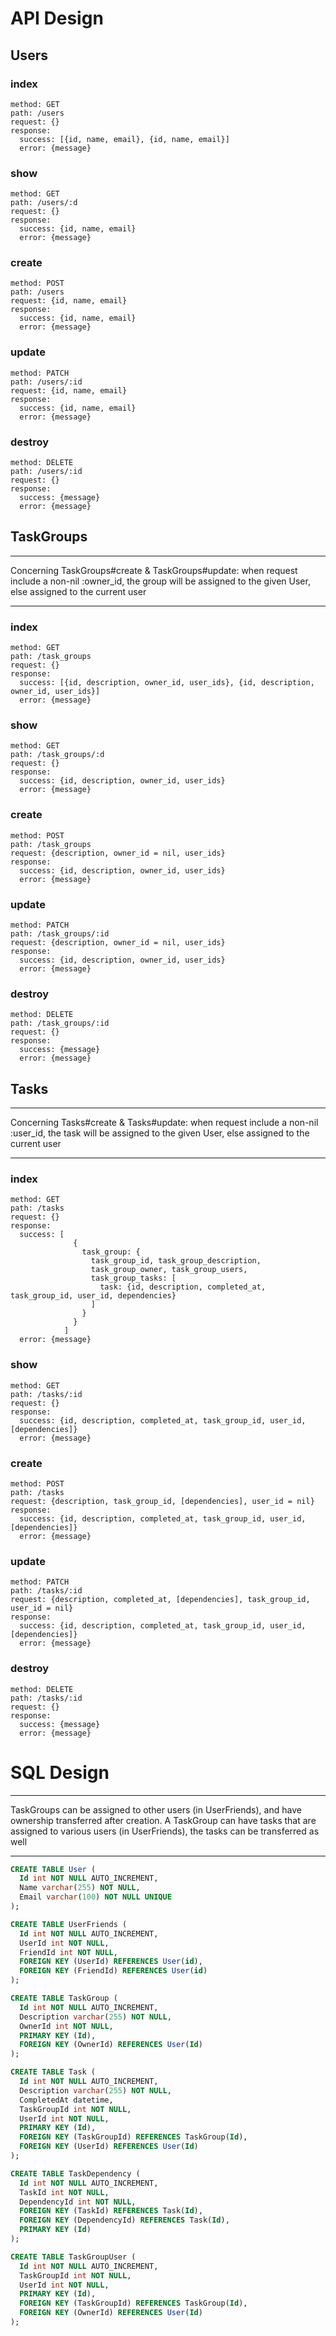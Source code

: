 # API Design

## Users
  ### index
    method: GET
    path: /users
    request: {}
    response: 
      success: [{id, name, email}, {id, name, email}]
      error: {message}
  ### show
    method: GET
    path: /users/:d
    request: {}
    response: 
      success: {id, name, email}
      error: {message}
  ### create
    method: POST
    path: /users
    request: {id, name, email}
    response:
      success: {id, name, email}
      error: {message}
  ### update
    method: PATCH
    path: /users/:id
    request: {id, name, email}
    response:
      success: {id, name, email}
      error: {message}
  ### destroy
    method: DELETE
    path: /users/:id
    request: {}
    response:
      success: {message}
      error: {message}



## TaskGroups

******************************************************************************

  Concerning TaskGroups#create & TaskGroups#update: 
  when request include a non-nil :owner_id, 
  the group will be assigned to the given User, 
  else assigned to the current user 

******************************************************************************

  ### index
    method: GET
    path: /task_groups
    request: {}
    response: 
      success: [{id, description, owner_id, user_ids}, {id, description, owner_id, user_ids}]
      error: {message}
  ### show
    method: GET
    path: /task_groups/:d
    request: {}
    response: 
      success: {id, description, owner_id, user_ids}
      error: {message}
  ### create
    method: POST
    path: /task_groups
    request: {description, owner_id = nil, user_ids}
    response:
      success: {id, description, owner_id, user_ids}
      error: {message}
  ### update
    method: PATCH
    path: /task_groups/:id
    request: {description, owner_id = nil, user_ids}
    response:
      success: {id, description, owner_id, user_ids}
      error: {message}
  ### destroy
    method: DELETE
    path: /task_groups/:id
    request: {}
    response:
      success: {message}
      error: {message}



## Tasks

******************************************************************************

  Concerning Tasks#create & Tasks#update: 
  when request include a non-nil :user_id, 
  the task will be assigned to the given User, 
  else assigned to the current user 

******************************************************************************


  ### index
    method: GET
    path: /tasks
    request: {}
    response: 
      success: [
                  {
                    task_group: {
                      task_group_id, task_group_description,
                      task_group_owner, task_group_users,
                      task_group_tasks: [
                        task: {id, description, completed_at, task_group_id, user_id, dependencies}
                      ]
                    }
                  }
                ]
      error: {message}
  ### show
    method: GET
    path: /tasks/:id
    request: {}
    response: 
      success: {id, description, completed_at, task_group_id, user_id, [dependencies]}
      error: {message}
  ### create
    method: POST
    path: /tasks
    request: {description, task_group_id, [dependencies], user_id = nil}
    response:
      success: {id, description, completed_at, task_group_id, user_id, [dependencies]}
      error: {message}
  ### update
    method: PATCH
    path: /tasks/:id
    request: {description, completed_at, [dependencies], task_group_id, user_id = nil}
    response:
      success: {id, description, completed_at, task_group_id, user_id, [dependencies]}
      error: {message}
  ### destroy
    method: DELETE
    path: /tasks/:id
    request: {}
    response:
      success: {message}
      error: {message}

# SQL Design

******************************************************************************

  TaskGroups can be assigned to other users (in UserFriends), and have ownership transferred after creation.
  A TaskGroup can have tasks that are assigned to various users (in UserFriends), the tasks can be transferred as well

******************************************************************************

```sql
CREATE TABLE User (
  Id int NOT NULL AUTO_INCREMENT,
  Name varchar(255) NOT NULL,
  Email varchar(100) NOT NULL UNIQUE
);

CREATE TABLE UserFriends (
  Id int NOT NULL AUTO_INCREMENT,
  UserId int NOT NULL,
  FriendId int NOT NULL,
  FOREIGN KEY (UserId) REFERENCES User(id),
  FOREIGN KEY (FriendId) REFERENCES User(id)
);

CREATE TABLE TaskGroup (
  Id int NOT NULL AUTO_INCREMENT,
  Description varchar(255) NOT NULL,
  OwnerId int NOT NULL,
  PRIMARY KEY (Id),
  FOREIGN KEY (OwnerId) REFERENCES User(Id)
);

CREATE TABLE Task (
  Id int NOT NULL AUTO_INCREMENT,
  Description varchar(255) NOT NULL,
  CompletedAt datetime,
  TaskGroupId int NOT NULL,
  UserId int NOT NULL,
  PRIMARY KEY (Id),
  FOREIGN KEY (TaskGroupId) REFERENCES TaskGroup(Id),
  FOREIGN KEY (UserId) REFERENCES User(Id)
);

CREATE TABLE TaskDependency (
  Id int NOT NULL AUTO_INCREMENT,
  TaskId int NOT NULL,
  DependencyId int NOT NULL,
  FOREIGN KEY (TaskId) REFERENCES Task(Id),
  FOREIGN KEY (DependencyId) REFERENCES Task(Id),
  PRIMARY KEY (Id)
);

CREATE TABLE TaskGroupUser (
  Id int NOT NULL AUTO_INCREMENT,
  TaskGroupId int NOT NULL,
  UserId int NOT NULL,
  PRIMARY KEY (Id),
  FOREIGN KEY (TaskGroupId) REFERENCES TaskGroup(Id),
  FOREIGN KEY (OwnerId) REFERENCES User(Id)
);
```
